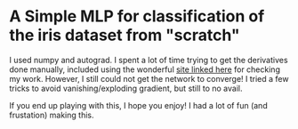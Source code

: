 # A Simple MLP for classification of the iris dataset from "scratch"

I used numpy and autograd. I spent a lot of time trying to get the derivatives done manually, included using the wonderful [site linked here](https://www.matrixcalculus.org/matrixCalculus)
for checking my work. However, I still could not get the network to converge! I tried a few tricks to avoid vanishing/exploding gradient, but still to no avail.


If you end up playing with this, I hope you enjoy! I had a lot of fun (and frustation) making this. 
